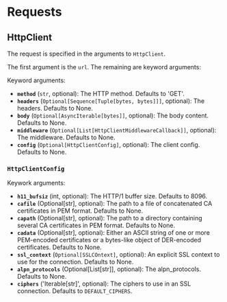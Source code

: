 # Requests

## HttpClient

The request is specified in the arguments to `HttpClient`.

The first argument is the `url`. The remaining are keyword arguments:

Keyword arguments:

- **`method`** (`str`, optional): The HTTP method. Defaults to 'GET'.
- **`headers`** (`Optional[Sequence[Tuple[bytes, bytes]]]`, optional): The headers. Defaults to
  None.
- **`body`** (`Optional[AsyncIterable[bytes]]`, optional): The body content. Defaults to
  None.
- **`middleware`** (`Optional[List[HttpClientMiddlewareCallback]]`, optional): The
  middleware. Defaults to None.
- **`config`** (`Optional[HttpClientConfig]`, optional): The client config. Defaults to None.

### `HttpClientConfig`

Keywork arguments:

- **`h11_bufsiz`** (int, optional): The HTTP/1 buffer size. Defaults to 8096.
- **`cafile`** (Optional[str], optional): The path to a file of concatenated
  CA certificates in PEM format. Defaults to None.
- **`capath`** (Optional[str], optional): The path to a directory containing
  several CA certificates in PEM format. Defaults to None.
- **`cadata`** (Optional[str], optional): Either an ASCII string of one or
  more PEM-encoded certificates or a bytes-like object of
  DER-encoded certificates. Defaults to None.
- **`ssl_context`** (`Optional[SSLCOntext]`, optional): An explicit SSL context to use for the connection. Defaults to None.
- **`alpn_protocols`** (Optional[List[str]], optional): The alpn_protocols.
  Defaults to None.
- **`ciphers`** ('Iterable[str]', optional): The ciphers to use in an SSL connection. Defaults to `DEFAULT_CIPHERS`.
